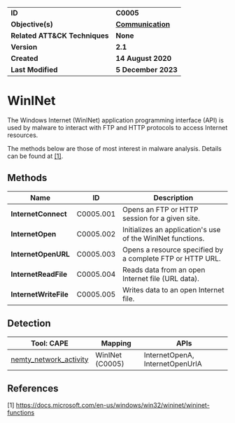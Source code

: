 <table>
<tr>
<td><b>ID</b></td>
<td><b>C0005</b></td>
</tr>
<tr>
<td><b>Objective(s)</b></td>
<td><b><a href="../communication">Communication</a></b></td>
</tr>
<tr>
<td><b>Related ATT&CK Techniques</b></td>
<td><b>None</b></td>
</tr>
<tr>
<td><b>Version</b></td>
<td><b>2.1</b></td>
</tr>
<tr>
<td><b>Created</b></td>
<td><b>14 August 2020</b></td>
</tr>
<tr>
<td><b>Last Modified</b></td>
<td><b>5 December 2023</b></td>
</tr>
</table>


# WinINet

The Windows Internet (WinINet) application programming interface (API) is used by malware to interact with FTP and HTTP protocols to access Internet resources.

The methods below are those of most interest in malware analysis. Details can be found at [[1]](#1). 

## Methods

|Name|ID|Description|
|---|---|---|
|**InternetConnect**|C0005.001|Opens an FTP or HTTP session for a given site.|
|**InternetOpen**|C0005.002|Initializes an application's use of the WinINet functions.|
|**InternetOpenURL**|C0005.003|Opens a resource specified by a complete FTP or HTTP URL.|
|**InternetReadFile**|C0005.004|Reads data from an open Internet file (URL data).|
|**InternetWriteFile**|C0005.005|Writes data to an open Internet file.|

## Detection

|Tool: CAPE|Mapping|APIs|
|---|---|---|
|[nemty_network_activity](https://github.com/CAPESandbox/community/tree/master/modules/signatures/nemty_network_activity.py)|WinINet (C0005)|InternetOpenA, InternetOpenUrlA|

## References

<a name="1">[1]</a> https://docs.microsoft.com/en-us/windows/win32/wininet/wininet-functions
